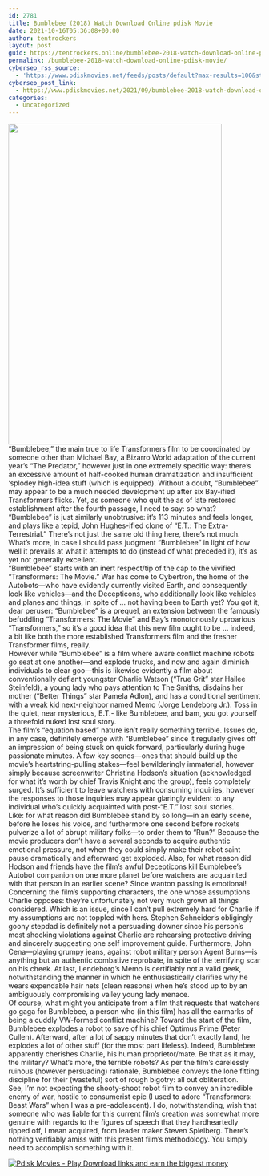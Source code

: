 ```yaml
---
id: 2781
title: Bumblebee (2018) Watch Download Online pdisk Movie
date: 2021-10-16T05:36:08+00:00
author: tentrockers
layout: post
guid: https://tentrockers.online/bumblebee-2018-watch-download-online-pdisk-movie/
permalink: /bumblebee-2018-watch-download-online-pdisk-movie/
cyberseo_rss_source:
  - 'https://www.pdiskmovies.net/feeds/posts/default?max-results=100&start-index=601'
cyberseo_post_link:
  - https://www.pdiskmovies.net/2021/09/bumblebee-2018-watch-download-online.html
categories:
  - Uncategorized
---
```

<div class="separator">
  <a href="https://1.bp.blogspot.com/-DX67Bvm6d2k/YTe6Ga1-evI/AAAAAAAAAv8/ZEjVKaR8jx04R3fHhorTXb2ppoyK0mTcwCLcBGAsYHQ/s2048/Bumblebee%2B%25282018%2529%2BWatch%2BDownload%2BOnline%2Bpdisk%2BMovie.jpg" imageanchor="1"><img loading="lazy" border="0" data-original-height="2048" data-original-width="1365" height="640" src="https://1.bp.blogspot.com/-DX67Bvm6d2k/YTe6Ga1-evI/AAAAAAAAAv8/ZEjVKaR8jx04R3fHhorTXb2ppoyK0mTcwCLcBGAsYHQ/w426-h640/Bumblebee%2B%25282018%2529%2BWatch%2BDownload%2BOnline%2Bpdisk%2BMovie.jpg" width="426" /></a>
</div>



<div>
  <div>
    <span>&#8220;Bumblebee,&#8221; the main true to life Transformers film to be coordinated by someone other than Michael Bay, a Bizarro World adaptation of the current year&#8217;s &#8220;The Predator,&#8221; however just in one extremely specific way: there&#8217;s an excessive amount of half-cooked human dramatization and insufficient &#8216;splodey high-idea stuff (which is equipped). Without a doubt, &#8220;Bumblebee&#8221; may appear to be a much needed development up after six Bay-ified Transformers flicks. Yet, as someone who quit the as of late restored establishment after the fourth passage, I need to say: so what? &#8220;Bumblebee&#8221; is just similarly unobtrusive: it&#8217;s 113 minutes and feels longer, and plays like a tepid, John Hughes-ified clone of &#8220;E.T.: The Extra-Terrestrial.&#8221; There&#8217;s not just the same old thing here, there&#8217;s not much. What&#8217;s more, in case I should pass judgment &#8220;Bumblebee&#8221; in light of how well it prevails at what it attempts to do (instead of what preceded it), it&#8217;s as yet not generally excellent.&nbsp;</span>
  </div>
  
  <div>
    <span>&#8220;Bumblebee&#8221; starts with an inert respect/tip of the cap to the vivified &#8220;Transformers: The Movie.&#8221; War has come to Cybertron, the home of the Autobots—who have evidently currently visited Earth, and consequently look like vehicles—and the Decepticons, who additionally look like vehicles and planes and things, in spite of &#8230; not having been to Earth yet? You got it, dear peruser: &#8220;Bumblebee&#8221; is a prequel, an extension between the famously befuddling &#8220;Transformers: The Movie&#8221; and Bay&#8217;s monotonously uproarious &#8220;Transformers,&#8221; so it&#8217;s a good idea that this new film ought to be &#8230; indeed, a bit like both the more established Transformers film and the fresher Transformer films, really.&nbsp;</span>
  </div>
  
  <div>
    <span>However while &#8220;Bumblebee&#8221; is a film where aware conflict machine robots go seat at one another—and explode trucks, and now and again diminish individuals to clear goo—this is likewise evidently a film about conventionally defiant youngster Charlie Watson (&#8220;True Grit&#8221; star Hailee Steinfeld), a young lady who pays attention to The Smiths, disdains her mother (&#8220;Better Things&#8221; star Pamela Adlon), and has a conditional sentiment with a weak kid next-neighbor named Memo (Jorge Lendeborg Jr.). Toss in the quiet, near mysterious, E.T.- like Bumblebee, and bam, you got yourself a threefold nuked lost soul story.&nbsp;</span>
  </div>
  
  <div>
    <span>The film&#8217;s &#8220;equation based&#8221; nature isn&#8217;t really something terrible. Issues do, in any case, definitely emerge with &#8220;Bumblebee&#8221; since it regularly gives off an impression of being stuck on quick forward, particularly during huge passionate minutes. A few key scenes—ones that should build up the movie&#8217;s heartstring-pulling stakes—feel bewilderingly immaterial, however simply because screenwriter Christina Hodson&#8217;s situation (acknowledged for what it&#8217;s worth by chief Travis Knight and the group), feels completely surged. It&#8217;s sufficient to leave watchers with consuming inquiries, however the responses to those inquiries may appear glaringly evident to any individual who&#8217;s quickly acquainted with post-&#8220;E.T.&#8221; lost soul stories.&nbsp;</span>
  </div>
  
  <div>
    <span>Like: for what reason did Bumblebee stand by so long—in an early scene, before he loses his voice, and furthermore one second before rockets pulverize a lot of abrupt military folks—to order them to &#8220;Run?&#8221; Because the movie producers don&#8217;t have a several seconds to acquire authentic emotional pressure, not when they could simply make their robot saint pause dramatically and afterward get exploded. Also, for what reason did Hodson and friends have the film&#8217;s awful Decepticons kill Bumblebee&#8217;s Autobot companion on one more planet before watchers are acquainted with that person in an earlier scene? Since wanton passing is emotional!&nbsp;</span>
  </div>
  
  <div>
    <span>Concerning the film&#8217;s supporting characters, the one whose assumptions Charlie opposes: they&#8217;re unfortunately not very much grown all things considered. Which is an issue, since I can&#8217;t pull extremely hard for Charlie if my assumptions are not toppled with hers. Stephen Schneider&#8217;s obligingly goony stepdad is definitely not a persuading downer since his person&#8217;s most shocking violations against Charlie are rehearsing protective driving and sincerely suggesting one self improvement guide. Furthermore, John Cena—playing grumpy jeans, against robot military person Agent Burns—is anything but an authentic combative reprobate, in spite of the terrifying scar on his cheek. At last, Lendeborg&#8217;s Memo is certifiably not a valid geek, notwithstanding the manner in which he enthusiastically clarifies why he wears expendable hair nets (clean reasons) when he&#8217;s stood up to by an ambiguously compromising valley young lady menace.&nbsp;</span>
  </div>
  
  <div>
    <span>Of course, what might you anticipate from a film that requests that watchers go gaga for Bumblebee, a person who (in this film) has all the earmarks of being a cuddly VW-formed conflict machine? Toward the start of the film, Bumblebee explodes a robot to save of his chief Optimus Prime (Peter Cullen). Afterward, after a lot of sappy minutes that don&#8217;t exactly land, he explodes a lot of other stuff (for the most part lifeless). Indeed, Bumblebee apparently cherishes Charlie, his human proprietor/mate. Be that as it may, the military? What&#8217;s more, the terrible robots? As per the film&#8217;s carelessly ruinous (however persuading) rationale, Bumblebee conveys the lone fitting discipline for their (wasteful) sort of rough bigotry: all out obliteration.&nbsp;</span>
  </div>
  
  <div>
    <span>See, I&#8217;m not expecting the shooty-shoot robot film to convey an incredible enemy of war, hostile to consumerist epic (I used to adore &#8220;Transformers: Beast Wars&#8221; when I was a pre-adolescent). I do, notwithstanding, wish that someone who was liable for this current film&#8217;s creation was somewhat more genuine with regards to the figures of speech that they hardheartedly ripped off, I mean acquired, from leader maker Steven Spielberg. There&#8217;s nothing verifiably amiss with this present film&#8217;s methodology. You simply need to accomplish something with it.</span>
  </div>
</div>

[![](https://1.bp.blogspot.com/-KJZYdQTn3nw/YS8VdIdXMyI/AAAAAAAAaw4/BR8dsGkpxw0T8C_4G4ALfMA7cP79KN3kwCLcBGAsYHQ/w400-h58/play_download_buttuons-removebg-preview.png "Pdisk Movies - Play Download links and earn the biggest money")](https://kofilink.com/1/bnYyajZkMDAwMDB4?dn=1)